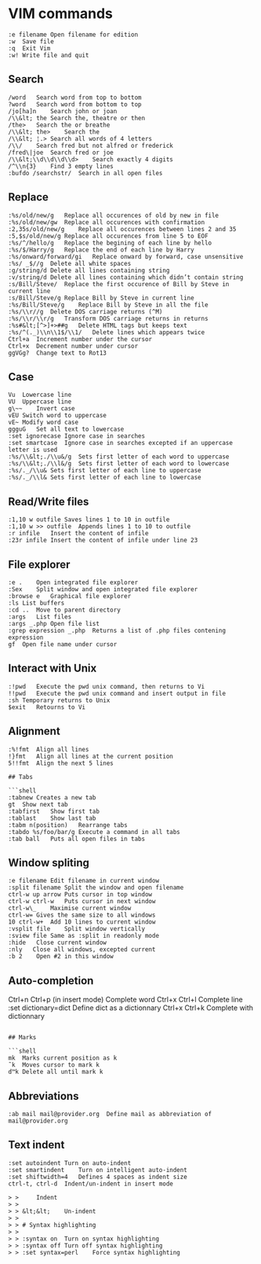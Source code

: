 # VIM commands

```shell
:e filename	Open filename for edition
:w	Save file
:q	Exit Vim
:w!	Write file and quit
```

## Search

```shell
/word	Search word from top to bottom
?word	Search word from bottom to top
/jo[ha]n	Search john or joan
/\\&lt; the	Search the, theatre or then
/the>	Search the or breathe
/\\&lt; the>	Search the
/\\&lt; ¦.>	Search all words of 4 letters
/\\/	Search fred but not alfred or frederick
/fred\|joe	Search fred or joe
/\\&lt;\\d\\d\\d\\d>	Search exactly 4 digits
/^\\n{3}	Find 3 empty lines
:bufdo /searchstr/	Search in all open files
```

## Replace

```shell
:%s/old/new/g	Replace all occurences of old by new in file
:%s/old/new/gw	Replace all occurences with confirmation
:2,35s/old/new/g	Replace all occurences between lines 2 and 35
:5,$s/old/new/g	Replace all occurences from line 5 to EOF
:%s/^/hello/g	Replace the begining of each line by hello
:%s/$/Harry/g	Replace the end of each line by Harry
:%s/onward/forward/gi	Replace onward by forward, case unsensitive
:%s/ _$//g	Delete all white spaces
:g/string/d	Delete all lines containing string
:v/string/d	Delete all lines containing which didn’t contain string
:s/Bill/Steve/	Replace the first occurence of Bill by Steve in current line
:s/Bill/Steve/g	Replace Bill by Steve in current line
:%s/Bill/Steve/g	Replace Bill by Steve in all the file
:%s/\\r//g	Delete DOS carriage returns (^M)
:%s/\\r/\\r/g	Transform DOS carriage returns in returns
:%s#&lt;[^>]+>##g	Delete HTML tags but keeps text
:%s/^(._)\\n\\1$/\\1/	Delete lines which appears twice
Ctrl+a	Increment number under the cursor
Ctrl+x	Decrement number under cursor
ggVGg?	Change text to Rot13
```

## Case

```shell
Vu	Lowercase line
VU	Uppercase line
g\~~	Invert case
vEU	Switch word to uppercase
vE~	Modify word case
ggguG	Set all text to lowercase
:set ignorecase	Ignore case in searches
:set smartcase	Ignore case in searches excepted if an uppercase letter is used
:%s/\\&lt;./\\u&/g	Sets first letter of each word to uppercase
:%s/\\&lt;./\\l&/g	Sets first letter of each word to lowercase
:%s/._/\\u&	Sets first letter of each line to uppercase
:%s/._/\\l&	Sets first letter of each line to lowercase
```

## Read/Write files

```shell
:1,10 w outfile	Saves lines 1 to 10 in outfile
:1,10 w >> outfile	Appends lines 1 to 10 to outfile
:r infile	Insert the content of infile
:23r infile	Insert the content of infile under line 23
```

## File explorer

```shell
:e .	Open integrated file explorer
:Sex	Split window and open integrated file explorer
:browse e	Graphical file explorer
:ls	List buffers
:cd ..	Move to parent directory
:args	List files
:args _.php	Open file list
:grep expression _.php	Returns a list of .php files contening expression
gf	Open file name under cursor
```

## Interact with Unix

```shell
:!pwd	Execute the pwd unix command, then returns to Vi
!!pwd	Execute the pwd unix command and insert output in file
:sh	Temporary returns to Unix
$exit	Retourns to Vi
```

## Alignment

```shell
:%!fmt	Align all lines
!}fmt	Align all lines at the current position
5!!fmt	Align the next 5 lines

## Tabs

```shell
:tabnew	Creates a new tab
gt	Show next tab
:tabfirst	Show first tab
:tablast	Show last tab
:tabm n(position)	Rearrange tabs
:tabdo %s/foo/bar/g	Execute a command in all tabs
:tab ball	Puts all open files in tabs
```

## Window spliting

```shell
:e filename	Edit filename in current window
:split filename	Split the window and open filename
ctrl-w up arrow	Puts cursor in top window
ctrl-w ctrl-w	Puts cursor in next window
ctrl-w\_	Maximise current window
ctrl-w=	Gives the same size to all windows
10 ctrl-w+	Add 10 lines to current window
:vsplit file	Split window vertically
:sview file	Same as :split in readonly mode
:hide	Close current window
:­nly	Close all windows, excepted current
:b 2	Open #2 in this window
```

## Auto-completion

Ctrl+n Ctrl+p (in insert mode)	Complete word
Ctrl+x Ctrl+l	Complete line
:set dictionary=dict	Define dict as a dictionnary
Ctrl+x Ctrl+k	Complete with dictionnary
```

## Marks

```shell
mk	Marks current position as k
˜k	Moves cursor to mark k
d™k	Delete all until mark k
```

## Abbreviations

```shell
:ab mail mail@provider.org	Define mail as abbreviation of mail@provider.org
```

## Text indent

```shell
:set autoindent	Turn on auto-indent
:set smartindent	Turn on intelligent auto-indent
:set shiftwidth=4	Defines 4 spaces as indent size
ctrl-t, ctrl-d	Indent/un-indent in insert mode

> >     Indent
> >
> > &lt;&lt;	Un-indent
> >
> > # Syntax highlighting
> >
> > :syntax on	Turn on syntax highlighting
> > :syntax off	Turn off syntax highlighting
> > :set syntax=perl	Force syntax highlighting
```
